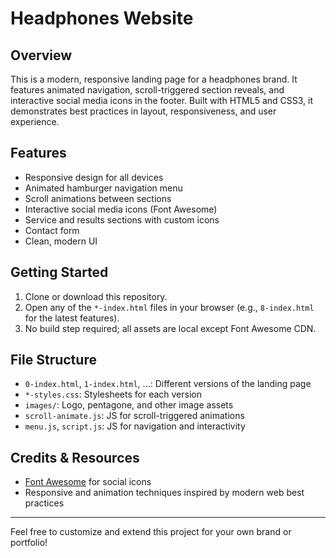 # Headphones Website

## Overview

This is a modern, responsive landing page for a headphones brand. It features animated navigation, scroll-triggered section reveals, and interactive social media icons in the footer. Built with HTML5 and CSS3, it demonstrates best practices in layout, responsiveness, and user experience.

## Features

- Responsive design for all devices
- Animated hamburger navigation menu
- Scroll animations between sections
- Interactive social media icons (Font Awesome)
- Service and results sections with custom icons
- Contact form
- Clean, modern UI

## Getting Started

1. Clone or download this repository.
2. Open any of the `*-index.html` files in your browser (e.g., `8-index.html` for the latest features).
3. No build step required; all assets are local except Font Awesome CDN.

## File Structure

- `0-index.html`, `1-index.html`, ...: Different versions of the landing page
- `*-styles.css`: Stylesheets for each version
- `images/`: Logo, pentagone, and other image assets
- `scroll-animate.js`: JS for scroll-triggered animations
- `menu.js`, `script.js`: JS for navigation and interactivity

## Credits & Resources

- [Font Awesome](https://fontawesome.com/) for social icons
- Responsive and animation techniques inspired by modern web best practices

---

Feel free to customize and extend this project for your own brand or portfolio!
